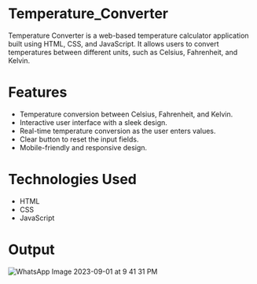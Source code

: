 # Temperature_Converter
Temperature Converter is a web-based temperature calculator application built using HTML, CSS, and JavaScript. It allows users to convert temperatures between different units, such as Celsius, Fahrenheit, and Kelvin.
# Features
- Temperature conversion between Celsius, Fahrenheit, and Kelvin.
- Interactive user interface with a sleek design.
- Real-time temperature conversion as the user enters values.
- Clear button to reset the input fields.
- Mobile-friendly and responsive design.
# Technologies Used
- HTML
- CSS
- JavaScript
# Output
![WhatsApp Image 2023-09-01 at 9 41 31 PM](https://github.com/RA2111003010076/Temparature-converter/assets/104608963/e45571ec-c0eb-4a6d-a155-9a29ccec973a)



